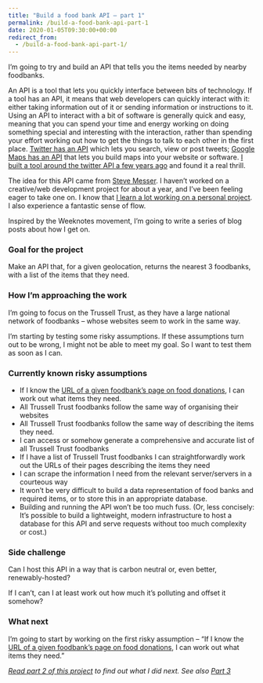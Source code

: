 ```yaml
---
title: "Build a food bank API – part 1"
permalink: /build-a-food-bank-api-part-1
date: 2020-01-05T09:30:00+00:00
redirect_from:
  - /build-a-food-bank-api-part-1/
---
```


I’m going to try and build an API that tells you the items needed by nearby foodbanks.

An API is a tool that lets you quickly interface between bits of technology. If a tool has an API, it means that web developers can quickly interact with it: either taking information out of it or sending information or instructions to it. Using an API to interact with a bit of software is generally quick and easy, meaning that you can spend your time and energy working on doing something special and interesting with the interaction, rather than spending your effort working out how to get the things to talk to each other in the first place. [Twitter has an API](https://developer.twitter.com/en/docs) which lets you search, view or post tweets; [Google Maps has an API](https://developers.google.com/maps/documentation) that lets you build maps into your website or software. [I built a tool around the twitter API a few years ago](https://mysocialsummary.com/) and found it a real thrill.

The idea for this API came from [Steve Messer](http://visitmy.website/). I haven’t worked on a creative/web development project for about a year, and I’ve been feeling eager to take one on. I know that [I learn a lot working on a personal project](https://www.martinlugton.com/what-i-learnt-by-building-a-side-project). I also experience a fantastic sense of flow.

Inspired by the Weeknotes movement, I’m going to write a series of blog posts about how I get on.

### Goal for the project

Make an API that, for a given geolocation, returns the nearest 3 foodbanks, with a list of the items that they need.

### How I’m approaching the work

I’m going to focus on the Trussell Trust, as they have a large national network of foodbanks – whose websites seem to work in the same way.

I’m starting by testing some risky assumptions. If these assumptions turn out to be wrong, I might not be able to meet my goal. So I want to test them as soon as I can.

### Currently known risky assumptions

- If I know the [URL of a given foodbank’s page on food donations](https://harrow.foodbank.org.uk/give-help/donate-food/), I can work out what items they need.
- All Trussell Trust foodbanks follow the same way of organising their websites
- All Trussell Trust foodbanks follow the same way of describing the items they need.
- I can access or somehow generate a comprehensive and accurate list of all Trussell Trust foodbanks
- If I have a list of Trussell Trust foodbanks I can straightforwardly work out the URLs of their pages describing the items they need
- I can scrape the information I need from the relevant server/servers in a courteous way
- It won’t be very difficult to build a data representation of food banks and required items, or to store this in an appropriate database.
- Building and running the API won’t be too much fuss. (Or, less concisely: It’s possible to build a lightweight, modern infrastructure to host a database for this API and serve requests without too much complexity or cost.)

### Side challenge

Can I host this API in a way that is carbon neutral or, even better, renewably-hosted?

If I can’t, can I at least work out how much it’s polluting and offset it somehow?

### What next

I’m going to start by working on the first risky assumption – “If I know the [URL of a given foodbank’s page on food donations](https://harrow.foodbank.org.uk/give-help/donate-food/), I can work out what items they need.”

*[Read part 2 of this project](https://www.martinlugton.com/build-a-food-bank-api-part-2) to find out what I did next. See also [Part 3](https://www.martinlugton.com/build-a-food-bank-api-part-3)*